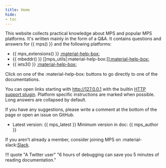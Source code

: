 ```yaml
---
title: Home
hide:
- toc
---
```


This website collects practical knowledge about MPS and popular MPS platforms. It's written mainly in the form of a Q&A.
It contains questions and answers for {{ mps() }} and the following platforms:

- {{ mps_extensions() }} [:material-help-box:](https://jetbrains.github.io/MPS-extensions/)
- {{ mbeddr() }} [[mps_utils|:material-help-box:]][:material-help-box:](https://github.com/mbeddr?type=source#documentation)
- {{ iets3() }} [:material-help-box:](https://voelter.de/data/books/kernelf-designEvoUse.pdf)

Click on one of the :material-help-box: buttons to go directly to one of the documentations.

You can open links starting with http://127.0.0.1 with the builtin [HTTP support plugin](https://www.jetbrains.com/help/mps/http-support-plugin.html).
Platform specific instructions are marked when possible. Long answers are collapsed by default.

If you have any suggestions, please write a comment at the bottom of the page or open an issue on GitHub.

- Latest version: {{ mps_latest }} Minimum version in doc: {{ mps_author }}

If you aren't already a member, consider joining MPS on :material-slack:[Slack](http://slack-mps.jetbrains.com/).

!!! quote "A Twitter user"
    "6 hours of debugging can save you 5 minutes of reading documentation."
